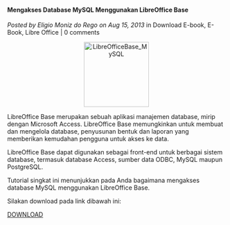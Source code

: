 #### Mengakses Database MySQL Menggunakan LibreOffice Base
_Posted by Eligio Moniz do Rego on Aug 15, 2013_
in Download E-book, E-Book, Libre Office | 0 comments	

<p align="center">
	<img src="./posts/2013-08-15-mengakses-database-mysql-menggunakan-libreoffice-base/LibreOfficeBase_MySQL.png" height="150px" alt="LibreOfficeBase_MySQL">
</p> 

LibreOffice Base merupakan sebuah aplikasi manajemen database, mirip dengan Microsoft Access. LibreOffice Base memungkinkan untuk membuat dan mengelola database, penyusunan bentuk dan laporan yang memberikan kemudahan pengguna untuk akses ke data.

LibreOffice Base dapat digunakan sebagai front-end untuk berbagai sistem database, termasuk database Access, sumber data ODBC, MySQL maupun PostgreSQL.

Tutorial singkat ini menunjukkan pada Anda bagaimana mengakses database MySQL menggunakan LibreOffice Base.

Silakan download pada link dibawah ini:

[DOWNLOAD](https://www.dropbox.com/s/ibj3a2f6ukcn52q/Mengakses%20Database%20MySQL%20menggunakan%20LibreOffice%20Base.pdf)